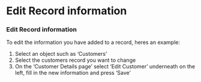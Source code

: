# Edit Record information

### Edit Record information

To edit the information you have added to a record, heres an example:

1. Select an object such as ‘Customers’
2. Select the customers record you want to change
3. On the ‘Customer Details page’ select ‘Edit Customer’ underneath on the left, fill in the new information and press ‘Save’

